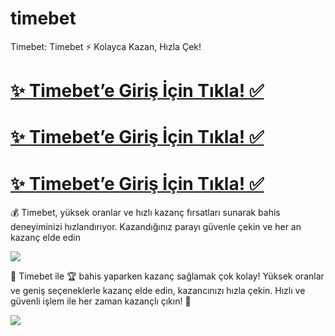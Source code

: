 # timebet

Timebet: Timebet ⚡ Kolayca Kazan, Hızla Çek!

# <a href="https://yenilink.org/girislinki">✨ Timebet’e Giriş İçin Tıkla! ✅</a>  
# <a href="https://yenilink.org/girislinki"> ✨ Timebet’e Giriş İçin Tıkla! ✅</a>  
# <a href="https://yenilink.org/girislinki"> ✨ Timebet’e Giriş İçin Tıkla! ✅</a>  

💰 Timebet, yüksek oranlar ve hızlı kazanç fırsatları sunarak bahis deneyiminizi hızlandırıyor. Kazandığınız parayı güvenle çekin ve her an kazanç elde edin

<a href="https://yenilink.org/girislinki"><img src="https://s13.gifyu.com/images/b2l9N.gif"></a> 

🎯 Timebet ile 🏆 bahis yaparken kazanç sağlamak çok kolay! Yüksek oranlar ve geniş seçeneklerle kazanç elde edin, kazancınızı hızla çekin. Hızlı ve güvenli işlem  ile her zaman kazançlı çıkın! 💸

<a href="https://yenilink.org/girislinki"><img src="https://s13.gifyu.com/images/b2l9N.gif"></a> 
